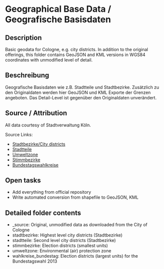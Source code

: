 Geographical Base Data / Geografische Basisdaten
================================================

## Description

Basic geodata for Cologne, e.g. city districts. In addition to the original offerings,
this folder contains GeoJSON and KML versions in WGS84 coordinates with unmodified level
of detail.


## Beschreibung

Geografische Basisdaten wie z.B. Stadtteile und Stadtbezirke. Zusätzlich zu den Originaldaten
werden hier GeoJSON und KML Exporte der Grenzen angeboten. Das Detail-Level ist gegenüber
den Originaldaten unverändert.


## Source / Attribution

All data courtesy of Stadtverwaltung Köln.

Source Links:

* [Stadtbezirke/City districts](http://www.offenedaten-koeln.de/offene-daten/?did=14)
* [Stadtteile](http://www.offenedaten-koeln.de/offene-daten/?did=15)
* [Umweltzone](http://www.offenedaten-koeln.de/offene-daten/?did=31)
* [Stimmbezirke](http://www.offenedaten-koeln.de/offene-daten/?did=48)
* [Bundestagswahlkreise](http://www.offenedaten-koeln.de/offene-daten/?did=47)

## Open tasks

* Add everything from official repository
* Write automated conversion from shapefile to GeoJSON, KML


## Detailed folder contents

* _source: Original, unmodified data as downloaded from the City of Cologne
* stadtbezirke: Highest level city districts (Stadtbezirke)
* stadtteile: Second level city districts (Stadtbezirke)
* stimmbezirke: Election districts (smallest units)
* umweltzone: Environmental (air) protection zone
* wahlkreise_bundestag: Election districts (largest units) for the Bundestagswahl 2013

